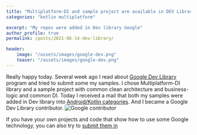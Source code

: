 ```yaml
---
title: "Multiplatform-DI and sample project are available in DEV Library Google"
categories: "kotlin multiplatform"

excerpt: "My repos were added in Dev library Google"
author_profile: true
permalink: /posts/2021-06-14-dev-library/

header:
    image: "/assets/images/google-dev.png"
    teaser: "/assets/images/google-dev.png"
---
```


Really happy today. Several week ago I read about [Google Dev Library](https://devlibrary.withgoogle.com) program and tried to submit some my samples. I chose Multiplatform-DI library and a sample project with common clean architecture and business-logic and common DI. Today I received a mail that both my samples were added in Dev library into [Android/Kotlin categories](https://devlibrary.withgoogle.com/authors/anioutkazharkova). And I became a Google Dev Library contributor.
![Google contributor](/assets/images/google-contributor.png)

If you have your own projects and code that show how to use some Google technology, you can also try to [submit them in](https://forms.gle/E54pxK3JzpXMGyqN7)
